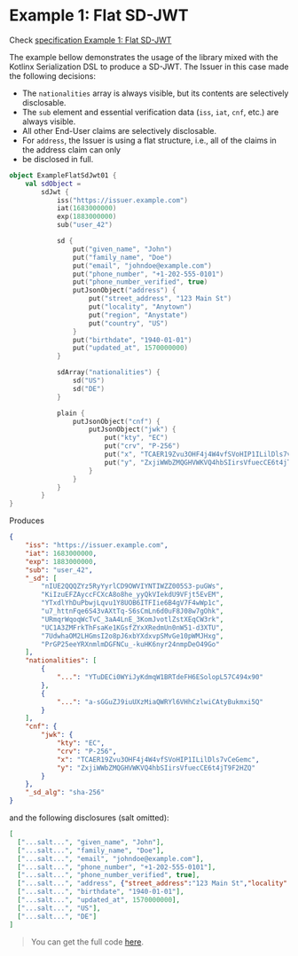 <!--- TEST_NAME ExampleFlatSdJwt01Test --> 

# Example 1: Flat SD-JWT

Check [specification Example 1: Flat SD-JWT](https://www.ietf.org/archive/id/draft-ietf-oauth-selective-disclosure-jwt-06.html#name-example-1-sd-jwt)

The example bellow demonstrates the usage of the library mixed with the Kotlinx Serialization DSL
to produce a SD-JWT.
The Issuer in this case made the following decisions:
* The `nationalities` array is always visible, but its contents are selectively disclosable.
* The `sub` element and essential verification data (`iss`, `iat`, `cnf`, etc.) are always visible.
* All other End-User claims are selectively disclosable.
* For `address`, the Issuer is using a flat structure, i.e., all of the claims in the address claim can only 
* be disclosed in full.

```kotlin
object ExampleFlatSdJwt01 {
    val sdObject =
        sdJwt {
            iss("https://issuer.example.com")
            iat(1683000000)
            exp(1883000000)
            sub("user_42")

            sd {
                put("given_name", "John")
                put("family_name", "Doe")
                put("email", "johndoe@example.com")
                put("phone_number", "+1-202-555-0101")
                put("phone_number_verified", true)
                putJsonObject("address") {
                    put("street_address", "123 Main St")
                    put("locality", "Anytown")
                    put("region", "Anystate")
                    put("country", "US")
                }
                put("birthdate", "1940-01-01")
                put("updated_at", 1570000000)
            }

            sdArray("nationalities") {
                sd("US")
                sd("DE")
            }

            plain {
                putJsonObject("cnf") {
                    putJsonObject("jwk") {
                        put("kty", "EC")
                        put("crv", "P-256")
                        put("x", "TCAER19Zvu3OHF4j4W4vfSVoHIP1ILilDls7vCeGemc")
                        put("y", "ZxjiWWbZMQGHVWKVQ4hbSIirsVfuecCE6t4jT9F2HZQ")
                    }
                }
            }
        }
}
```

Produces

```json
{
    "iss": "https://issuer.example.com",
    "iat": 1683000000,
    "exp": 1883000000,
    "sub": "user_42",
    "_sd": [
        "nIUE2QQQZYz5RyYyrlCD9OWVIYNTIWZZ005S3-puGWs",
        "KiIzuEFZAyccFCXcA8o8he_yyQkVIekdU9VFjt5EvEM",
        "YTxdlYhDuPbwjLqvu1Y8UOB6ITFIie6B4gV7F4wWp1c",
        "u7_httnFqe6S43vAXtTq-S6sCmLn6d0uF8J08w7gOhk",
        "URmqrWqoqWcTvC_3aA4LnE_3KomJvotlZstXEqCW3rk",
        "UC1A3ZMFrkThFsaKe1KGsfZYxXRedmUn0nW51-d3XTU",
        "7UdwhaOM2LHGmsI2o8pJ6xbYXdxvpSMvGe10pWMJHxg",
        "PrGP25eeYRXnmlmDGFNCu_-kuHK6nyr24nmpDeO49Go"
    ],
    "nationalities": [
        {
            "...": "YTuDECi0WYiJyKdmqW1BRTdeFH6ESolopL57C494x90"
        },
        {
            "...": "a-sGGuZJ9iuUXzMiaQWRYl6VHhCzlwiCAtyBukmxi5Q"
        }
    ],
    "cnf": {
        "jwk": {
            "kty": "EC",
            "crv": "P-256",
            "x": "TCAER19Zvu3OHF4j4W4vfSVoHIP1ILilDls7vCeGemc",
            "y": "ZxjiWWbZMQGHVWKVQ4hbSIirsVfuecCE6t4jT9F2HZQ"
        }
    },
    "_sd_alg": "sha-256"
}
```

and the following disclosures (salt omitted):

```json
[
  ["...salt...", "given_name", "John"],
  ["...salt...", "family_name", "Doe"],
  ["...salt...", "email", "johndoe@example.com"],
  ["...salt...", "phone_number", "+1-202-555-0101"],
  ["...salt...", "phone_number_verified", true],
  ["...salt...", "address", {"street_address":"123 Main St","locality":"Anytown","region":"Anystate","country":"US"}],
  ["...salt...", "birthdate", "1940-01-01"],
  ["...salt...", "updated_at", 1570000000],
  ["...salt...", "US"],
  ["...salt...", "DE"]
]
```

> You can get the full code [here](../../src/test/kotlin/eu/europa/ec/eudi/sdjwt/examples/ExampleFlatSdJwt01.kt).

<!--- TEST ExampleFlatSdJwt01.sdObject.assertThat("Example 1: Flat SD-JWT", 10) -->